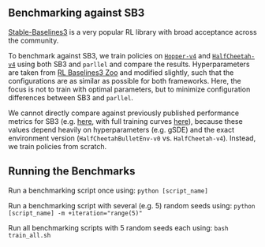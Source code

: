 ## Benchmarking against SB3

[Stable-Baselines3](https://github.com/DLR-RM/stable-baselines3) is a very popular RL library with broad acceptance across the community.

To benchmark against SB3, we train policies on [`Hopper-v4`](https://gymnasium.farama.org/environments/mujoco/hopper/) and [`HalfCheetah-v4`](https://gymnasium.farama.org/environments/mujoco/half_cheetah/) using both SB3 and `parllel` and compare the results. Hyperparameters are taken from [RL Baselines3 Zoo](https://github.com/DLR-RM/rl-baselines3-zoo) and modified slightly, such that the configurations are as similar as possible for both frameworks. Here, the focus is not to train with optimal parameters, but to minimize configuration differences between SB3 and `parllel`.

We cannot directly compare against previously published performance metrics for SB3 (e.g. [here](https://stable-baselines3.readthedocs.io/en/master/modules/sac.html#results), with full training curves [here](https://github.com/DLR-RM/stable-baselines3/issues/48)), because these values depend heavily on hyperparameters (e.g. gSDE) and the exact environment version (`HalfCheetahBulletEnv-v0` vs. `HalfCheetah-v4`). Instead, we train policies from scratch.

## Running the Benchmarks

Run a benchmarking script once using: `python [script_name]`

Run a benchmarking script with several (e.g. 5) random seeds using: `python [script_name] -m +iteration="range(5)"`

Run all benchmarking scripts with 5 random seeds each using: `bash train_all.sh`
